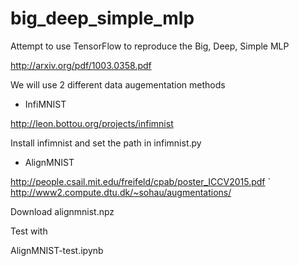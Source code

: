 # big_deep_simple_mlp
Attempt to use TensorFlow to reproduce the Big, Deep, Simple MLP 

http://arxiv.org/pdf/1003.0358.pdf

We will use 2 different data augementation methods

- InfiMNIST

http://leon.bottou.org/projects/infimnist

Install infimnist and set the path in infimnist.py  

- AlignMNIST

http://people.csail.mit.edu/freifeld/cpab/poster_ICCV2015.pdf
`
http://www2.compute.dtu.dk/~sohau/augmentations/

Download alignmnist.npz	

Test with

AlignMNIST-test.ipynb











